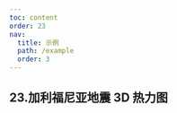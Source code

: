 ```yaml
---
toc: content
order: 23
nav:
  title: 示例
  path: /example
  order: 3
---
```


## 23.加利福尼亚地震 3D 热力图

<code src= './californiaEarthquakesHeatmap/index.tsx' compact="true" defaultShowCode></code>
